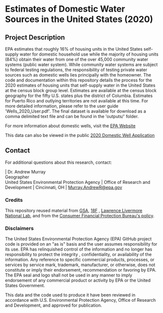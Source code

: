 # Estimates of Domestic Water Sources in the United States (2020)

## Project Description

EPA estimates that roughly 16% of housing units in the United States self-supply water for domestic household use while the majority of housing units (84%) obtain their water from one of the over 45,000 community water systems (public water system). While community water systems are subject to federal testing regulations, the responsibility of testing private water sources such as domestic wells lies principally with the homeowner. The code and documentation within this repository details the process for the 2020 estimates of housing units that self-supply water in the United States at the census block group level. Estimates are available at the census block geography for the fifty U.S. states plus the district of Columbia. Estimates for Puerto Rico and outlying territories are not available at this time. For more detailed information, please refer to the user guide 'Wells_2020_User.pdf'. The final dataset is available for download as a comma delimited text file and can be found in the 'outputs/' folder.

For more information about domestic wells, visit the [EPA Website](https://www.epa.gov/privatewells)

This data can also be viewed in the public [2020 Domestic Well Application](https://experience.arcgis.com/experience/be9006c30a2148f595693066441fb8eb)

## Contact

For additional questions about this research, contact:

| Dr. Andrew Murray<br>Geographer<br>United States Environmental Protection Agency
| Office of Research and Development
| Cincinnati, OH
| [Murray.AndrewR@epa.gov](mailto:murray.andrewr@epa.gov)

### Credits

This repository reused material from [GSA](https://www.gsa.gov/), [18F](https://18f.gsa.gov/) , [Lawrence Livermore National Lab](https://www.llnl.gov/), and from the [Consumer Financial Protection Bureau's policy](https://github.com/cfpb/source-code-policy).

### Disclaimers

The United States Environmental Protection Agency (EPA) GitHub project code is provided on an "as is" basis and the user assumes responsibility for its use. EPA has relinquished control of the information and no longer has responsibility to protect the integrity , confidentiality, or availability of the information. Any reference to specific commercial products, processes, or services by service mark, trademark, manufacturer, or otherwise, does not constitute or imply their endorsement, recommendation or favoring by EPA. The EPA seal and logo shall not be used in any manner to imply endorsement of any commercial product or activity by EPA or the United States Government.

This data and the code used to produce it have been reviewed in accordance with U.S. Environmental Protection Agency, Office of Research and Development, and approved for publication.
